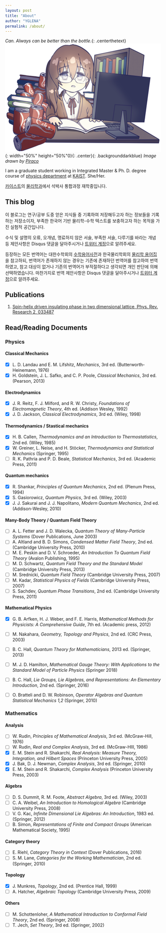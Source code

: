 ```yaml
---
layout: post
title: "About"
author: "YGLENA"
permalink: /about/
---
```


*Can. Always can be better than the bottle.*{: .centerthetext}
![Header](/images/header.png){: width="50%" height="50%"0}{: .center}{: .backgrounddarkblue}
*Image drawn by [Piraco](https://twitter.com/funa_majin)*

I am a graduate student working in Integrated Master & Ph. D. degree course of [physics department](https://physics.kaist.ac.kr/) at [KAIST](https://www.kaist.ac.kr/kr/). She/Her.

[카이스트](https://www.kaist.ac.kr/kr/)의 [물리학과](https://physics.kaist.ac.kr/)에서 석박사 통합과정 재학중입니다.

## This blog
이 블로그는 연구/공부 도중 얻은 지식들 중 기록하여 저장해두고자 하는 정보들을 기록하는 저장소이자, 부족한 한국어 기반 물리학-수학 텍스트를 보충하고자 하는 목적을 가진 실험적 공간입니다.

수식 및 설명의 오류, 오개념, 명료하지 않은 서술, 부족한 서술, 다루기를 바라는 개념 등 제안사항은 Disqus 댓글을 달아주시거나 [트위터 계정](https://twitter.com/YGLENA)으로 알려주세요.

등장하는 모든 번역어는 대한수학회의 [수학용어사전](http://www.kms.or.kr/mathdict/list.html)과 한국물리학회의 [물리학 용어집](http://www.kps.or.kr/content/voca/search.php)을 참고하되, 번역어가 존재하지 않는 경우는 기존에 존재하던 번역어를 참고하여 번역하였고, 참고 대상이 없거나 기존의 번역어가 부적절하다고 생각되면 개인 판단에 의해 선택하였습니다. 마찬가지로 번역 제안사항은 Disqus 댓글을 달아주시거나 [트위터 계정](https://twitter.com/YGLENA)으로 알려주세요.

## Publications

1. [Spin-helix driven insulating phase in two dimensional lattice, Phys. Rev. Research 2, 033487](https://journals.aps.org/prresearch/abstract/10.1103/PhysRevResearch.2.033487)

## Read/Reading Documents

### Physics

#### Classical Mechanics

- [x] L. D. Landau and E. M. Lifshitz, *Mechanics*, 3rd ed. (Butterworth-Heinemann, 1976)
- [x] H. Goldstein, J. L. Safko, and C. P. Poole, *Classical Mechanics*, 3rd ed. (Pearson, 2013)

#### Electrodynamics
- [x]  J. R. Reitz, F. J. Milford, and R. W. Christy, *Foundations of Electromagnetic Theory*, 4th ed. (Addison Wesley, 1992)
- [x]  J. D. Jackson, *Classical Electrodynamics*, 3rd ed. (Wiley, 1998)

#### Thermodynamics / Stastical mechanics
- [x]  H. B. Callen, *Thermodynamics and an Introduction to Thermostatistics*, 2nd ed. (Wiley, 1985)
- [x]  W. Greiner, L. Neise, and H. Stöcker, *Thermodynamics and Statistical Mechanics* (Springer, 1995)
- [ ]  R. K. Pathria and P. D. Beale, *Statistical Mechanics*, 3rd ed. (Academic Press, 2011)

#### Quantum mechanics
- [x]  R. Shankar, *Principles of Quantum Mechanics*, 2nd ed. (Plenum Press, 1994)
- [x]  S. Gasiorowicz, *Quantum Physics*, 3rd ed. (Wiley, 2003)
- [x]  J. J. Sakurai and J. J. Napolitano, *Modern Quantum Mechanics*, 2nd ed. (Addison-Wesley, 2010)

#### Many-Body Theory / Quantum Field Theory
- [ ]  A. L. Fetter and J. D. Walecka, *Quantum Theory of Many-Particle Systems* (Dover Publications, June 2003)
- [ ]  A. Altland and B. D. Simons, *Condensed Matter Field Theory*, 2nd ed. (Cambridge University Press, 2010)
- [ ]  M. E. Peskin and D. V. Schroeder, *An Introduction To Quantum Field Theory* (Avalon Publishing, 1995)
- [ ]  M. D. Schwartz, *Quantum Field Theory and the Standard Model* (Cambridge University Press, 2013)
- [ ]  M. Srednicki, *Quantum Field Theory* (Cambridge University Press, 2007)
- [ ]  M. Kadar, *Statistical Physics of Fields* (Cambridge University Press, 2007)
- [ ]  S. Sachdev, *Quantum Phase Transitions*, 2nd ed. (Cambridge University Press, 2011)

#### Mathematical Physics
- [x]  G. B. Arfken, H. J. Weber, and F. E. Harris, *Mathematical Methods for Physicists: A Comprehensive Guide*, 7th ed. (Academic press, 2012)
- [ ]  M. Nakahara, *Geometry, Topology and Physics*, 2nd ed. (CRC Press, 2003)
- [ ]  B. C. Hall, *Quantum Theory for Mathematicians*, 2013 ed. (Springer, 2013)
- [ ]  M. J. D. Hamilton, *Mathematical Gauge Theory: With Applications to the Standard Model of Particle Physics* (Springer 2018)
- [ ]  B. C. Hall, *Lie Groups, Lie Algebras, and Representations: An Elementary Introduction*, 2nd ed. (Springer, 2016)
- [ ]  O. Bratteli and D. W. Robinson, *Operator Algebras and Quantum Statistical Mechanics 1,2* (Springer, 2010)


### Mathematics

#### Analysis
- [ ]  W. Rudin, *Principles of Mathematical Analysis*, 3rd ed. (McGraw-Hill, 1976)
- [ ]  W. Rudin, *Real and Complex Analysis*, 3rd ed. (McGraw-HIll, 1986)
- [x]  E. M. Stein and R. Shakarchi, *Real Analysis: Measure Theory, Integration, and Hilbert Spaces* (Princeton University Press, 2005)
- [x]  J. Bak, D. J. Newman, *Complex Analysis*, 3rd ed. (Springer, 2010)
- [x]  E. M. Stein and R. Shakarchi, *Complex Analysis* (Princeton University Press, 2003)

#### Algebra
- [ ]  D. S. Dummit, R. M. Foote, *Abstract Algebra*, 3rd ed. (Wiley, 2003)
- [ ]  C. A. Weibel, *An Introduction to Homological Algebra* (Cambridge University Press, 2008)
- [ ]  V. G. Kac, *Infinite Dimensional Lie Algebras: An Introduction*, 1983 ed. (Springer, 2012)
- [ ]  B. Simon, *Representations of Finite and Compact Groups* (American Mathematical Society, 1995)

#### Category theory
- [ ]  E. Riehl, *Category Theory in Context* (Dover Publications, 2016)
- [ ]  S. M. Lane, *Categories for the Working Mathematician*, 2nd ed. (Springer, 2010)

#### Topology
- [x]  J. Munkres, *Topology*, 2nd ed. (Prentice Hall, 1999)
- [ ]  A. Hatcher, *Algebraic Topology* (Cambridge University Press, 2009)

#### Others
- [ ]  M. Schottenloher, *A Mathematical Introduction to Conformal Field Theory*, 2nd ed. (Springer, 2008)
- [ ]  T. Jech, *Set Theory*, 3rd ed. (Springer, 2002)